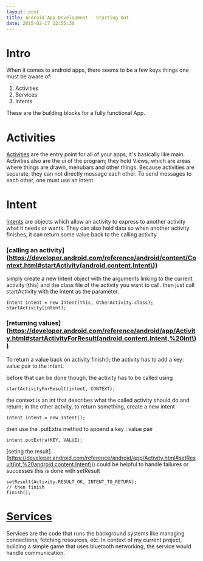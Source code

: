 ```yaml
---
layout: post
title: Android App Development - Starting Out
date: 2015-02-17 12:55:30
---
```


Intro
=====

When it comes to android apps, there seems to be a few keys things one must be aware of:
 
 1. Activities
 2. Services
 3. Intents

These are the building blocks for a fully functional App.

Activities
==========

[Activities](https://developer.android.com/reference/android/app/Activity.html) are the entry point for all of your apps, it's basically like main.
Activities also are the ui of the program; 
they hold Views, which are areas where things are drawn, menubars and other things.
Because activities are separate, they can not directly message each other.
To send messages to each other, one must use an intent.

Intent
======

[Intents](https://developer.android.com/reference/android/content/Intent.html) are objects which allow an activity to express to another activity what it needs or wants.
They can also hold data so when another activity finishes, it can return some value back to the calling activity

### [calling an activity](https://developer.android.com/reference/android/content/Context.html#startActivity(android.content.Intent\))

simply create a new Intent object with the arguments linking to the current activity (this) and the class file of the activity you want to call.
then just call startActivity with the intent as the parameter.

	Intent intent = new Intent(this, OtherActivity.class);
	startActivity(intent);

### [returning values](https://developer.android.com/reference/android/app/Activity.html#startActivityForResult(android.content.Intent,%20int\))
To return a value back on activity finish(); the activity has to add a key: value pair to the intent.

before that can be done though, the activity has to be called using
	
	startActivityForResult(intent, CONTEXT);

the context is an int that describes what the called activity should do and return;
in the other actvity, to return something, create a new intent

	Intent intent = new Intent();

then use the .putExtra method to append a key : value pair

	intent.putExtra(KEY, VALUE);

[seting the result](https://developer.android.com/reference/android/app/Activity.html#setResult(int,%20android.content.Intent\)) could be helpful to handle failures or successes this is done with setResult

	setResult(Activity.RESULT_OK, INTENT_TO_RETURN);
	// then finish
	finish();

[Services](https://developer.android.com/reference/android/app/Service.html)
========

Services are the code that runs the background systems like managing connections, fetching resources, etc.
In context of my current project, building a simple game that uses bluetooth networking, the service would handle communication.
